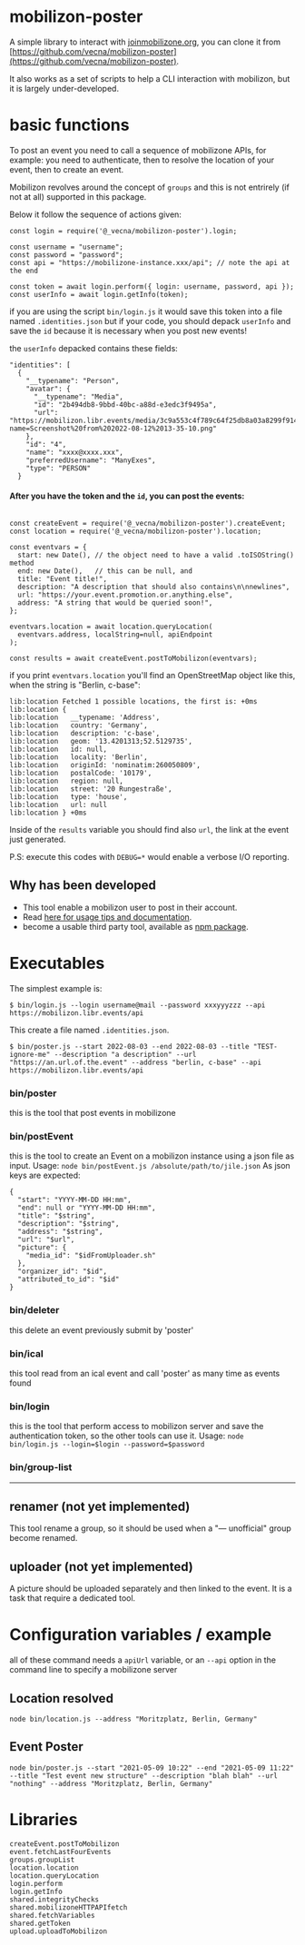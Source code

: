 # mobilizon-poster

A simple library to interact with [joinmobilizone.org](https://joinmobilizone.org), you can clone it from [https://github.com/vecna/mobilizon-poster](https://github.com/vecna/mobilizon-poster).

It also works as a set of scripts to help a CLI interaction with mobilizon, but it is largely under-developed.

# basic functions

To post an event you need to call a sequence of mobilizone APIs, for example: you need to authenticate, then to resolve the location of your event, then to create an event.

Mobilizon revolves around the concept of `groups` and this is not entrirely (if not at all) supported in this package.

Below it follow the sequence of actions given:

```
const login = require('@_vecna/mobilizon-poster').login;

const username = "username";
const password = "password";
const api = "https://mobilizone-instance.xxx/api"; // note the api at the end

const token = await login.perform({ login: username, password, api });
const userInfo = await login.getInfo(token);
```

if you are using the script `bin/login.js` it would save this token into a file named `.identities.json` but if your code, you should depack `userInfo` and save the `id` because it is necessary when you post new events!

the `userInfo` depacked contains these fields:

```
"identities": [
  {
    "__typename": "Person",
    "avatar": {
      "__typename": "Media",
      "id": "2b494db8-9bbd-40bc-a88d-e3edc3f9495a",
      "url": "https://mobilizon.libr.events/media/3c9a553c4f789c64f25db8a03a8299f91479bac1050e7e2c2cd4c99f97313a71.png?name=Screenshot%20from%202022-08-12%2013-35-10.png"
    },
    "id": "4",
    "name": "xxxx@xxxx.xxx",
    "preferredUsername": "ManyExes",
    "type": "PERSON"
  }
```

#### After you have the token and the `id`, you can post the events:

```

const createEvent = require('@_vecna/mobilizon-poster').createEvent;
const location = require('@_vecna/mobilizon-poster').location;

const eventvars = {
  start: new Date(), // the object need to have a valid .toISOString() method
  end: new Date(),   // this can be null, and
  title: "Event title!",
  description: "A description that should also contains\n\nnewlines",
  url: "https://your.event.promotion.or.anything.else",
  address: "A string that would be queried soon!",
};

eventvars.location = await location.queryLocation(
  eventvars.address, localString=null, apiEndpoint
);

const results = await createEvent.postToMobilizon(eventvars);
```

if you print `eventvars.location` you'll find an OpenStreetMap object like this, when the string is "Berlin, c-base":

```
lib:location Fetched 1 possible locations, the first is: +0ms
lib:location {
lib:location   __typename: 'Address',
lib:location   country: 'Germany',
lib:location   description: 'c-base',
lib:location   geom: '13.4201313;52.5129735',
lib:location   id: null,
lib:location   locality: 'Berlin',
lib:location   originId: 'nominatim:260050809',
lib:location   postalCode: '10179',
lib:location   region: null,
lib:location   street: '20 Rungestraße',
lib:location   type: 'house',
lib:location   url: null
lib:location } +0ms
```

Inside of the `results` variable you should find also `url`, the link at the event just generated.

P.S: execute this codes with `DEBUG=*` would enable a verbose I/O reporting.

## Why has been developed

* This tool enable a mobilizon user to post in their account. 
* Read [here for usage tips and documentation](https://libr.events/mobilizon-poster).
* become a usable third party tool, available as [npm package](https://www.npmjs.com/package/@_vecna/mobilizon-poster).

# Executables 

The simplest example is:

```
$ bin/login.js --login username@mail --password xxxyyyzzz --api https://mobilizon.libr.events/api
```

This create a file named `.identities.json`.

```
$ bin/poster.js --start 2022-08-03 --end 2022-08-03 --title "TEST-ignore-me" --description "a description" --url "https://an.url.of.the.event" --address "berlin, c-base" --api https://mobilizon.libr.events/api
```

### bin/poster 

this is the tool that post events in mobilizone

### bin/postEvent

this is the tool to create an Event on a mobilizon instance using a json file as input.
Usage: `node bin/postEvent.js /absolute/path/to/jile.json`
As json keys are expected:

```
{
  "start": "YYYY-MM-DD HH:mm",
  "end": null or "YYYY-MM-DD HH:mm",
  "title": "$string",
  "description": "$string",
  "address": "$string",
  "url": "$url",
  "picture": {
    "media_id": "$idFromUploader.sh"
  },
  "organizer_id": "$id",
  "attributed_to_id": "$id"
}
```

### bin/deleter

this delete an event previously submit by 'poster'

### bin/ical 

this tool read from an ical event and call 'poster' as many time as events found

### bin/login 

this is the tool that perform access to mobilizon server and save the authentication token, so the other tools can use it.
Usage: `node bin/login.js --login=$login --password=$password`

### bin/group-list

--- 

## renamer (not yet implemented)

This tool rename a group, so it should be used when a "— unofficial" group become renamed.

## uploader (not yet implemented)

A picture should be uploaded separately and then linked to the event. It is a task that require a dedicated tool.


# Configuration variables / example

all of these command needs a `apiUrl` variable, or an `--api` option in the command line to specify a mobilizone server

## Location resolved

```
node bin/location.js --address "Moritzplatz, Berlin, Germany"
```

## Event Poster

```
node bin/poster.js --start "2021-05-09 10:22" --end "2021-05-09 11:22" --title "Test event new structure" --description "blah blah" --url "nothing" --address "Moritzplatz, Berlin, Germany"
```

# Libraries

```
createEvent.postToMobilizon
event.fetchLastFourEvents
groups.groupList
location.location
location.queryLocation
login.perform
login.getInfo
shared.integrityChecks
shared.mobilizoneHTTPAPIfetch
shared.fetchVariables
shared.getToken
upload.uploadToMobilizon
```
